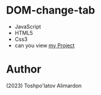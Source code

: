 # DOM-change-tab
- JavaScript 
- HTML5
- Css3
- can you view [my Project](https://toshpulatovalimardon.github.io/Change_Tab/)
# Author 
(2023) Toshpo'latov Alimardon
